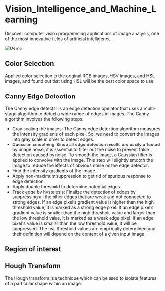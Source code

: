 # Vision_Intelligence_and_Machine_Learning
Discover computer vision programming applications of image analysis, one of the most innovative fields of artificial intelligence.

![Demo](https://media.giphy.com/media/l4Epcsi3QwdQ2zyrC/giphy.gif)

Color Selection:
----
Applied color selection to the original RGB images, HSV images, and HSL images, and found out that using HSL will be the best color space to use.


Canny Edge Detection
----
The Canny edge detector is an edge detection operator that uses a multi-stage algorithm to detect a wide range of edges in images.
The Canny algorithm involves the following steps:
- Gray scaling the images: The Canny edge detection algorithm measures the intensity gradients of each pixel. So, we need to convert the images into gray scale in order to detect edges.
- Gaussian smoothing: Since all edge detection results are easily affected by image noise, it is essential to filter out the noise to prevent false detection caused by noise. To smooth the image, a Gaussian filter is applied to convolve with the image. This step will slightly smooth the image to reduce the effects of obvious noise on the edge detector.
- Find the intensity gradients of the image.
- Apply non-maximum suppression to get rid of spurious response to edge detection.
- Apply double threshold to determine potential edges.
- Track edge by hysteresis: Finalize the detection of edges by suppressing all the other edges that are weak and not connected to strong edges.
If an edge pixel’s gradient value is higher than the high threshold value, it is marked as a strong edge pixel. If an edge pixel’s gradient value is smaller than the high threshold value and larger than the low threshold value, it is marked as a weak edge pixel. If an edge pixel's value is smaller than the low threshold value, it will be suppressed. The two threshold values are empirically determined and their definition will depend on the content of a given input image.

Region of interest
---

Hough Transform
----
The Hough transform is a technique which can be used to isolate features of a particular shape within an image.

